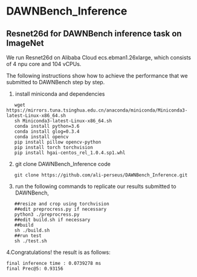 # DAWNBench_Inference
## Resnet26d for DAWNBench inference task on ImageNet

We run Resnet26d on Alibaba Cloud ecs.ebman1.26xlarge, which consists of 4 npu core and 104 vCPUs.

The following instructions show how to achieve the performance that we submitted to DAWNBench step by step.

1. install miniconda and dependencies
```shell
   wget https://mirrors.tuna.tsinghua.edu.cn/anaconda/miniconda/Miniconda3-latest-Linux-x86_64.sh
   sh Miniconda3-latest-Linux-x86_64.sh
   conda install python=3.6
   conda install glog=0.3.4
   conda install opencv
   pip install pillow opencv-python
   pip install torch torchvision
   pip install hgai-centos_rel_1.0.4.sp1.whl
```

2. git clone DAWNBench_Inference code
```
   git clone https://github.com/ali-perseus/DAWNBench_Inference.git
```

3. run the following commands to replicate our results submitted to DAWNBench,  
```shell
   ##resize and crop using torchvision
   ##edit preprocress.py if necessary
   python3 ./preprocress.py
   ##edit build.sh if necessary
   ##build
   sh ./build.sh
   ##run test
   sh ./test.sh
```

4.Congratulations! the result is as follows:
```shell
final inference time : 0.0739278 ms
final Prec@5: 0.93156
```
